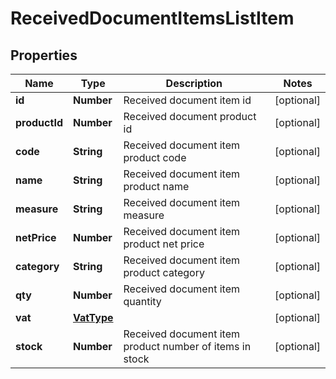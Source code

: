 # ReceivedDocumentItemsListItem

## Properties

Name | Type | Description | Notes
------------ | ------------- | ------------- | -------------
**id** | **Number** | Received document item id | [optional] 
**productId** | **Number** | Received document product id | [optional] 
**code** | **String** | Received document item product code | [optional] 
**name** | **String** | Received document item product name | [optional] 
**measure** | **String** | Received document item measure | [optional] 
**netPrice** | **Number** | Received document item product net price | [optional] 
**category** | **String** | Received document item product category | [optional] 
**qty** | **Number** | Received document item quantity | [optional] 
**vat** | [**VatType**](VatType.md) |  | [optional] 
**stock** | **Number** | Received document item product number of items in stock | [optional] 


